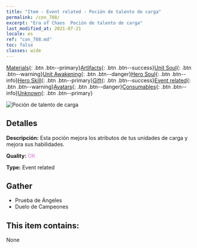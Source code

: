 ```yaml
---
title: "Item - Event related - Poción de talento de carga"
permalink: /con_788/
excerpt: "Era of Chaos  Poción de talento de carga"
last_modified_at: 2021-07-21
locale: es
ref: "con_788.md"
toc: false
classes: wide
---
```

 [Materials](/ItemsES/){: .btn .btn--primary}[Artifacts](/ItemsES/Artifacts/){: .btn .btn--success}[Unit Soul](/ItemsES/UnitSoul/){: .btn .btn--warning}[Unit Awakening](/ItemsES/UnitAwakening/){: .btn .btn--danger}[Hero Soul](/ItemsES/HeroSoul/){: .btn .btn--info}[Hero Skill](/ItemsES/HeroSkill/){: .btn .btn--primary}[Gift](/ItemsES/Gift/){: .btn .btn--success}[Event related](/ItemsES/Events/){: .btn .btn--warning}[Avatars](/ItemsES/Avatars/){: .btn .btn--danger}[Consumables](/ItemsES/Consumables/){: .btn .btn--info}[Unknown](/ItemsES/Unknown/){: .btn .btn--primary}

 ![Poción de talento de carga](/images/t/i_3046.png)

## Detalles
 **Descripción:** Esta poción mejora los atributos de tus unidades de carga y mejora sus habilidades.

 **Quality:** <span style="color: #DA70D6">OK</span>

 **Type:** Event related

## Gather

*    Prueba de Ángeles 
*    Duelo de Campeones 

## This item contains:

  None

